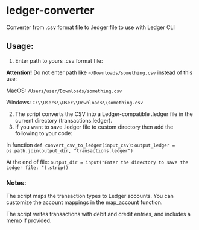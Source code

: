 # ledger-converter
Converter from .csv format file to .ledger file to use with Ledger CLI

## Usage: 

1. Enter path to yours .csv format file:
   
**Attention!** Do not enter path like `~/Downloads/something.csv` instead of this use:

MacOS: `/Users/user/Downloads/something.csv`

Windows: `C:\\Users\\User\\Downloads\\something.csv`

2. The script converts the CSV into a Ledger-compatible .ledger file in the current directory (transactions.ledger).
3. If you want to save .ledger file to custom directory then add the following to your code:

In function `def convert_csv_to_ledger(input_csv)`: `output_ledger = os.path.join(output_dir, "transactions.ledger")`

At the end of file: `output_dir = input("Enter the directory to save the Ledger file: ").strip()`


### Notes: 
The script maps the transaction types to Ledger accounts. You can customize the account mappings in the map_account function.

The script writes transactions with debit and credit entries, and includes a memo if provided.
